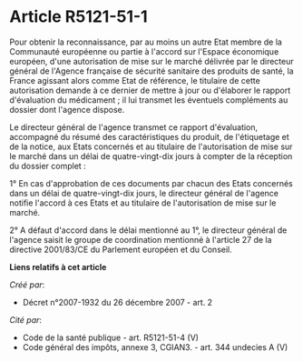 # Article R5121-51-1

Pour obtenir la reconnaissance, par au moins un autre Etat membre de la Communauté européenne ou partie à l'accord sur
l'Espace économique européen, d'une autorisation de mise sur le marché délivrée par le directeur général de l'Agence
française de sécurité sanitaire des produits de santé, la France agissant alors comme Etat de référence, le titulaire de
cette autorisation demande à ce dernier de mettre à jour ou d'élaborer le rapport d'évaluation du médicament ; il lui
transmet les éventuels compléments au dossier dont l'agence dispose. 

Le directeur général de l'agence transmet ce rapport d'évaluation, accompagné du résumé des caractéristiques du produit, de
l'étiquetage et de la notice, aux Etats concernés et au titulaire de l'autorisation de mise sur le marché dans un délai de
quatre-vingt-dix jours à compter de la réception du dossier complet :

1° En cas d'approbation de ces documents par chacun des Etats concernés dans un délai de quatre-vingt-dix jours, le directeur
général de l'agence notifie l'accord à ces Etats et au titulaire de l'autorisation de mise sur le marché. 

2° A défaut d'accord dans le délai mentionné au 1°, le directeur général de l'agence saisit le groupe de coordination
mentionné à l'article 27 de la directive 2001/83/CE du Parlement européen et du Conseil.

**Liens relatifs à cet article**

_Créé par_:

  - Décret n°2007-1932 du 26 décembre 2007 - art. 2

_Cité par_:

  - Code de la santé publique - art. R5121-51-4 (V)
  - Code général des impôts, annexe 3, CGIAN3. - art. 344 undecies A (V)
